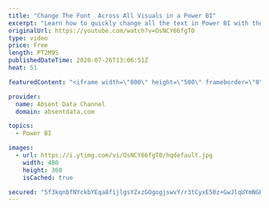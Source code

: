 ```yaml
---
title: "Change The Font  Across All Visuals in a Power BI"
excerpt: "Learn how to quickly change all the text in Power BI with the theme options in Power BI"
originalUrl: https://youtube.com/watch?v=OsNCY66fgT0
type: video
price: Free
length: PT2M9S
publishedDateTime: 2020-07-26T13:06:51Z
heat: 51

featuredContent: "<iframe width=\"800\" height=\"500\" frameborder=\"0\" src=\"https://www.youtube.com/embed/OsNCY66fgT0\" allow=\"accelerometer; autoplay; encrypted-media; gyroscope; picture-in-picture\" allowfullscreen></iframe>"

provider:
  name: Absent Data Channel
  domain: absentdata.com

topics:
  - Power BI

images:
  - url: https://i.ytimg.com/vi/OsNCY66fgT0/hqdefault.jpg
    width: 480
    height: 360
    isCached: true

secured: "5f3kqnbfNYckbYEqa8fijlgsYZxzGOgogjswvY/r3tCyxE50z+GwJlqUYmNGB8RObW9sHHz4OYAcaJS7a3jHaCjWrRiLKYnR+FfGHF9MCt9LPg5PGeQwBEMe9HxeP2+3lyWortdGB7iZEW9CyowSD2xIN1ykIYIuukAAmmXiumQwDKBdsjTRjdMKTuTsEyPm5nfgxFaFMP3u7CkizdIRRHSbAueNr9fmPXwCkDWmAZ4DBlUeA5K83z+/g2sy+yCMxo0CkcANg+05+8IlQq66raohDNvE2kHoWS1Hte0xUmUioWi/ZumvR2xbpSIvky4utpvGSGirOdUu/iZYLmQS2JzDzBZUQ4Im9GwlYzHFTShmbFOfNUQDl0q9drNx2PNvIVq16eWXzrTq6VhPpJ0i8criMfsLyWHLAE30Otq07O0=;Lkwvw9O3eDLl6t/B+cc4wg=="
---
```


